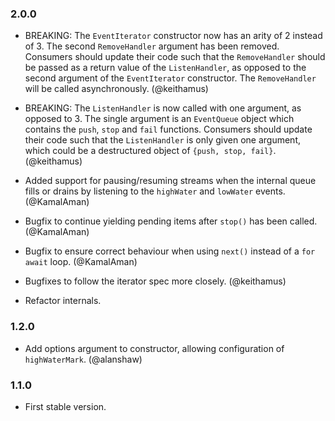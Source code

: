 ### 2.0.0
* BREAKING: The `EventIterator` constructor now has an arity of 2 instead of 3.
  The second `RemoveHandler` argument has been removed. Consumers should update
  their code such that the `RemoveHandler` should be passed as a return value of
  the `ListenHandler`, as opposed to the second argument of the `EventIterator`
  constructor. The `RemoveHandler` will be called asynchronously. (@keithamus)

* BREAKING: The `ListenHandler` is now called with one argument, as opposed to
  3. The single argument is an `EventQueue` object which contains the `push`,
  `stop` and `fail` functions. Consumers should update their code such that the
  `ListenHandler` is only given one argument, which could be a destructured
  object of `{push, stop, fail}`. (@keithamus)

* Added support for pausing/resuming streams when the internal queue fills or
  drains by listening to the `highWater` and `lowWater` events. (@KamalAman)

* Bugfix to continue yielding pending items after `stop()` has been called.
  (@KamalAman)

* Bugfix to ensure correct behaviour when using `next()` instead of a `for
  await` loop. (@KamalAman)

* Bugfixes to follow the iterator spec more closely. (@keithamus)

* Refactor internals.

### 1.2.0
* Add options argument to constructor, allowing configuration of
  `highWaterMark`. (@alanshaw)

### 1.1.0
* First stable version.

